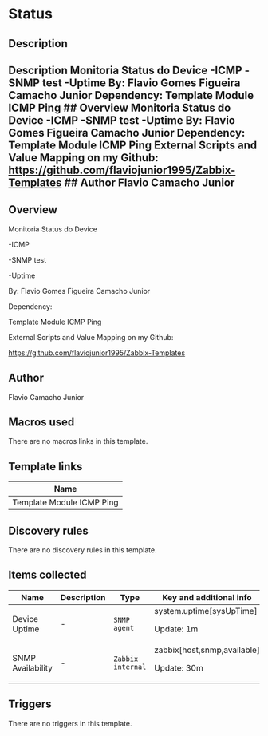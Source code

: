 # Status

## Description

## Description Monitoria Status do Device -ICMP -SNMP test -Uptime By: Flavio Gomes Figueira Camacho Junior Dependency: Template Module ICMP Ping ## Overview Monitoria Status do Device -ICMP -SNMP test -Uptime By: Flavio Gomes Figueira Camacho Junior Dependency: Template Module ICMP Ping External Scripts and Value Mapping on my Github: https://github.com/flaviojunior1995/Zabbix-Templates ## Author Flavio Camacho Junior 

## Overview

Monitoria Status do Device


-ICMP


-SNMP test


-Uptime


 


By: Flavio Gomes Figueira Camacho Junior


 


Dependency:


Template Module ICMP Ping


 


External Scripts and Value Mapping on my Github:


https://github.com/flaviojunior1995/Zabbix-Templates



## Author

Flavio Camacho Junior

## Macros used

There are no macros links in this template.

## Template links

|Name|
|----|
|Template Module ICMP Ping|
## Discovery rules

There are no discovery rules in this template.

## Items collected

|Name|Description|Type|Key and additional info|
|----|-----------|----|----|
|Device Uptime|<p>-</p>|`SNMP agent`|system.uptime[sysUpTime]<p>Update: 1m</p>|
|SNMP Availability|<p>-</p>|`Zabbix internal`|zabbix[host,snmp,available]<p>Update: 30m</p>|
## Triggers

There are no triggers in this template.

